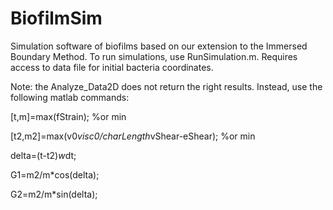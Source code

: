# BiofilmSim
Simulation software of biofilms based on our extension to the Immersed Boundary Method.
To run simulations, use RunSimulation.m. Requires access to data file for initial bacteria coordinates. 

Note: the Analyze_Data2D does not return the right results. Instead, use the following matlab commands:

[t,m]=max(fStrain); %or min

[t2,m2]=max(v0*visc0/charLength*vShear-eShear); %or min

delta=(t-t2)*w*dt;

G1=m2/m*cos(delta);

G2=m2/m*sin(delta);

